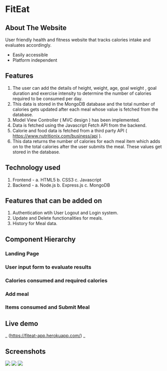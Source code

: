 # FitEat
## About The Website
   User friendly health and fitness website that tracks calories intake and evaluates accordingly.
   - Easily accessible
   - Platform independent
## Features
1. The user can add the details of height, weight, age, goal weight , goal duration and exercise intensity to determine the number of calories required to be consumed per day. 
2. This data is stored in the MongoDB database and the total number of calories gets updated after each meal whose value is fetched from the database.
3. Model View Controller ( MVC design ) has been implemented.
4. Data is fetched using the Javascript Fetch API from the backend.
5. Calorie and food data is fetched from a third party API ( https://www.nutritionix.com/business/api ).
6. This data returns the number of calories for each meal item which adds on to the total calories after the user submits the meal. These values get stored in the database.
## Technology used
1. Frontend -
 a. HTML5
 b. CSS3
 c. Javascript
2. Backend -
a. Node.js
b. Express.js
c. MongoDB
## Features that can be added on
1. Authentication wtih User Logout and Login system.
2. Update and Delete functionalities for meals.
3. History for Meal data.

## Component Hierarchy
### Landing Page
### User input form to evaluate results
### Calories consumed and required calories
### Add meal 
### Items consumed and Submit Meal

## Live demo
_ (https://fiteat-app.herokuapp.com/) _
## Screenshots

<img src="screenshots/landingpage.png">

<img src="screenshots/mainpage.png">

<img src="screenshots/resultspage.png">
